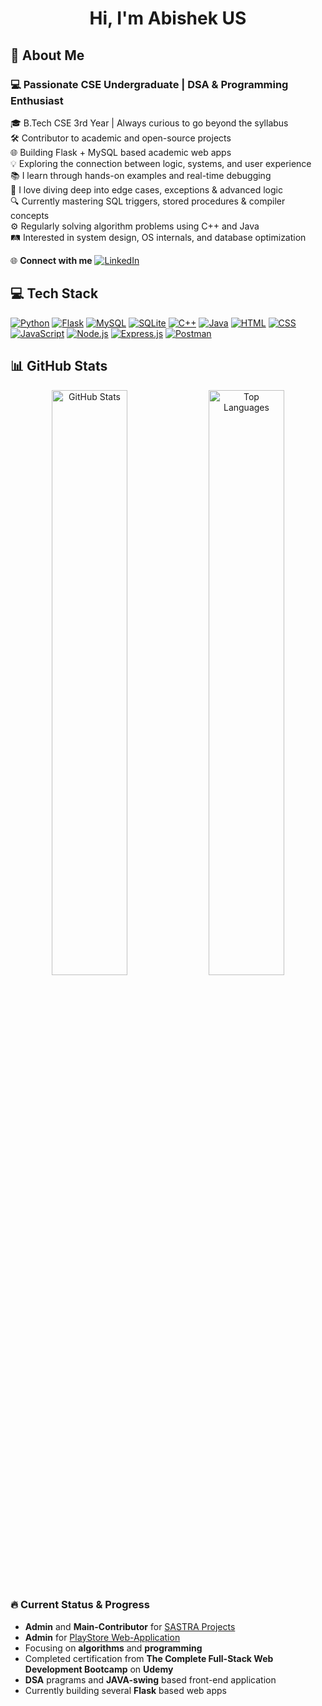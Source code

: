 <h1 align="center">Hi, I'm Abishek US</h1>

## 💫 About Me

<h3>💻 Passionate CSE Undergraduate | DSA & Programming Enthusiast</h3>

🎓  B.Tech CSE 3rd Year | Always curious to go beyond the syllabus  
🛠️  Contributor to academic and open-source projects  
🌐  Building Flask + MySQL based academic web apps  
💡  Exploring the connection between logic, systems, and user experience  
📚  I learn through hands-on examples and real-time debugging  
🧠  I love diving deep into edge cases, exceptions & advanced logic  
🔍  Currently mastering SQL triggers, stored procedures & compiler concepts  
⚙️  Regularly solving algorithm problems using C++ and Java  
🛤️  Interested in system design, OS internals, and database optimization    


🌐 **Connect with me** 
[![LinkedIn](https://img.shields.io/badge/-LinkedIn-0077B5?style=flat-square&logo=linkedin&logoColor=white)](https://www.linkedin.com/in/abishek-u-s-488b0b291?utm_source=share&utm_campaign=share_via&utm_content=profile&utm_medium=android_app)

## 💻 **Tech Stack**  

[![Python](https://img.shields.io/badge/Python-3776AB?style=for-the-badge&logo=python&logoColor=white)](https://www.python.org/)
[![Flask](https://img.shields.io/badge/Flask-000000?style=for-the-badge&logo=flask&logoColor=white)](https://flask.palletsprojects.com/)
[![MySQL](https://img.shields.io/badge/MySQL-00758F?style=for-the-badge&logo=mysql&logoColor=white)](https://www.mysql.com/)
[![SQLite](https://img.shields.io/badge/SQLite-07405E?style=for-the-badge&logo=sqlite&logoColor=white)](https://www.sqlite.org/)
[![C++](https://img.shields.io/badge/C%2B%2B-00599C?style=for-the-badge&logo=c%2B%2B&logoColor=white)](https://isocpp.org/)
[![Java](https://img.shields.io/badge/Java-ED8B00?style=for-the-badge&logo=java&logoColor=white)](https://www.java.com/)
[![HTML](https://img.shields.io/badge/HTML5-E34F26?style=for-the-badge&logo=html5&logoColor=white)](https://developer.mozilla.org/en-US/docs/Web/HTML)
[![CSS](https://img.shields.io/badge/CSS3-1572B6?style=for-the-badge&logo=css3&logoColor=white)](https://developer.mozilla.org/en-US/docs/Web/CSS)
[![JavaScript](https://img.shields.io/badge/JavaScript-F7DF1E?style=for-the-badge&logo=javascript&logoColor=black)](https://developer.mozilla.org/en-US/docs/Web/JavaScript)
[![Node.js](https://img.shields.io/badge/Node.js-339933?style=for-the-badge&logo=nodedotjs&logoColor=white)](https://nodejs.org/)
[![Express.js](https://img.shields.io/badge/Express.js-000000?style=for-the-badge&logo=express&logoColor=white)](https://expressjs.com/)
[![Postman](https://img.shields.io/badge/Postman-FF6C37?style=for-the-badge&logo=postman&logoColor=white)](https://www.postman.com/)

## 📊 **GitHub Stats**  
<p align="center">
  <img src="https://github-readme-stats.vercel.app/api?username=Abishekus01&show_icons=true&theme=radical&hide_border=false&border_radius=15&rank_icon=github&include_all_commits=true&custom_title=💎%20Abishek's%20GitHub%20Stats" alt="GitHub Stats" width="49%"/>
  <img src="https://github-readme-stats.vercel.app/api/top-langs/?username=Abishekus01&layout=donut&theme=radical&hide_border=false&border_radius=15&langs_count=8&custom_title=🧠%20Top%20Languages%20Used" alt="Top Languages" width="49%"/>
</p>




### 🔥 **Current Status & Progress**  
- **Admin** and **Main-Contributor** for [SASTRA Projects](https://github.com/SASTRA-Projects)
- **Admin** for [PlayStore Web-Application](https://github.com/Abishekus01/PlayStore.git)
- Focusing on **algorithms** and **programming** 
- Completed certification from **The Complete Full-Stack Web Development Bootcamp** on **Udemy**
- **DSA** pragrams and **JAVA-swing** based front-end application
- Currently building several **Flask** based web apps
